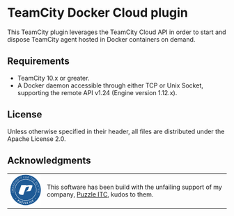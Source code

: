 # TeamCity Docker Cloud plugin
This TeamCity plugin leverages the TeamCity Cloud API in order to start and dispose TeamCity agent hosted in Docker 
containers on demand.
## Requirements
- TeamCity 10.x or greater.
- A Docker daemon accessible through either TCP or Unix Socket, supporting the remote API v1.24 (Engine version 
1.12.x).
## License
Unless otherwise specified in their header, all files are distributed under the Apache License 2.0.
## Acknowledgments
<table>
<tr>
<td style="border: none; vertical-align:middle;">
<img src="doc/img/puzzle.png"> 
</td>
<td style="border: none; vertical-align:middle;">
This software has been build with the unfailing support of my company, <a href="https://www.puzzle.ch">Puzzle 
ITC</a>, kudos to them.</div>
</td>
</table>